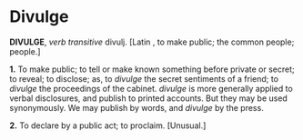 # Divulge

**DIVULGE**, _verb transitive_ divulj. \[Latin , to make public; the common people; people.\]

**1.** To make public; to tell or make known something before private or secret; to reveal; to disclose; as, to _divulge_ the secret sentiments of a friend; to _divulge_ the proceedings of the cabinet. _divulge_ is more generally applied to verbal disclosures, and publish to printed accounts. But they may be used synonymously. We may publish by words, and _divulge_ by the press.

**2.** To declare by a public act; to proclaim. \[Unusual.\]
